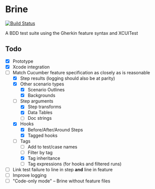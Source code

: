 # Brine

[![Build Status](https://travis-ci.org/aaronsky/brine.svg?branch=master)](https://travis-ci.org/aaronsky/brine)

A BDD test suite using the Gherkin feature syntax and XCUITest

## Todo

- [x] Prototype
- [x] Xcode integration
- [ ] Match Cucumber feature specification as closely as is reasonable
    - [x] Step results (logging should also be at parity)
    - [x] Other scenario types
        - [x] Scenario Outlines
        - [x] Backgrounds
    - [ ] Step arguments
        - [x] Step transforms
        - [x] Data Tables
        - [ ] Doc strings
    - [x] Hooks
        - [x] Before/After/Around Steps
        - [x] Tagged hooks
    - [ ] Tags
        - [ ] Add to test/case names
        - [ ] Filter by tag
        - [x] Tag inheritance
        - [ ] Tag expressions (for hooks and filtered runs)
- [ ] Link test failure to line in step **and** line in feature
- [ ] Improve logging
- [ ] "Code-only mode" – Brine without feature files
